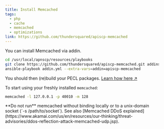 ```yaml
---
title: Install Memcached
tags:
  - php
  - cache
  - memcached
  - optimizations
link: https://github.com/thundersquared/apiscp-memcached
---
```


You can install Memcached via addin.

```bash
cd /usr/local/apnscp/resources/playbooks
git clone https://github.com/thundersquared/apiscp-memcached.git addins/apiscp-memcached
ansible-playbook addin.yml --extra-vars=addin=apiscp-memcached
```

You should then (re)build your PECL packages. [Learn how here ↗](./install-php-pecl-modules)

To start using your freshly installed `memcached`:

```bash
memcached -l 127.0.0.1 -p 40010 -m 128
```

<AlertBox>
**Do not run** memcached without binding locally or to a unix-domain socket (`-s /path/to/socket`). See also [Memcached DDoS explained](https://www.akamai.com/us/en/resources/our-thinking/threat-advisories/ddos-reflection-attack-memcached-udp.jsp).
</AlertBox>
